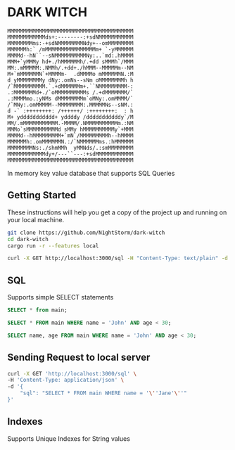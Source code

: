 # DARK WITCH

    MMMMMMMMMMMMMMMMMMMMMMMMMMMMMMMMMMMMMMMM
    MMMMMMMMMMMMds+:--------:+sdNMMMMMMMMMMM
    MMMMMMMMms:-+sdNMMMMMMMMNdy+--omMMMMMMMM
    MMMMMMh:` /mMMMMMMMMMMMMMMMMm+ `-yMMMMMM
    MMMMd--hN``--sNMMMMMMMMMMNy:..`md:.hMMMM
    MMM+`yMMMy hd+./hMMMMMMh/.+dd sMMMh`/MMM
    MM:.mMMMMM:.NMMh/.+dd+./hMMM--MMMMMm--NM
    M+`mMMMMMMN`+MMMMm-  .dMMMMo mMMMMMMN.:M
    d yMMMMMMMMy dNy:.omNs--sNm oMMMMMMMMh h
    /`MMMMMMMMMM.`.+dMMMMMMm+.``NMMMMMMMMM-:
    .:MMMMMMMd+./`oMMMMMMMMMMs /.+dMMMMMMM/`
    .:MMMMmo.:yNMs dMMMMMMMMm`oMNy:.omMMMM/`
    /`MNy:.omMMMMM--MMMMMMMM:.MMMMMNs--sNM.:
    d -` :++++++++: /++++++/ :++++++++:  : h
    M+ yddddddddddd+ yddddy /dddddddddddy`/M
    MM/.mMMMMMMMMMMM.-MMMM/.NMMMMMMMMMMm.:NM
    MMMo`sMMMMMMMMMMd sMMy hMMMMMMMMMMy`+MMM
    MMMMd--hMMMMMMMMM+`mN`/MMMMMMMMMh--hMMMM
    MMMMMMh:.omMMMMMMN.:/`NMMMMMMms.:hMMMMMM
    MMMMMMMMNs:./shmMMh  yMMNds/.:smMMMMMMMM
    MMMMMMMMMMMMdy+/---``---:+sdMMMMMMMMMMMM
    MMMMMMMMMMMMMMMMMMMMMMMMMMMMMMMMMMMMMMMM

In memory key value database that supports SQL Queries

## Getting Started

These instructions will help you get a copy of the project up and running on your local machine.

```bash
git clone https://github.com/N1ghtStorm/dark-witch
cd dark-witch
cargo run -r --features local

curl -X GET http://localhost:3000/sql -H "Content-Type: text/plain" -d "SELECT * from main"
```

## SQL

Supports simple SELECT statements

```sql
SELECT * from main;
```

```sql
SELECT * FROM main WHERE name = 'John' AND age < 30;
```

```sql
SELECT name, age FROM main WHERE name = 'John' AND age < 30;
```

## Sending Request to local server

```bash
curl -X GET 'http://localhost:3000/sql' \
-H 'Content-Type: application/json' \
-d '{
    "sql": "SELECT * FROM main WHERE name = '\''Jane'\''"
}'
```

## Indexes

Supports Unique Indexes for String values
